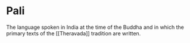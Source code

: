 # Pali

The language spoken in India at the time of the Buddha and in which the primary texts of the [[Theravada]] tradition are written.
